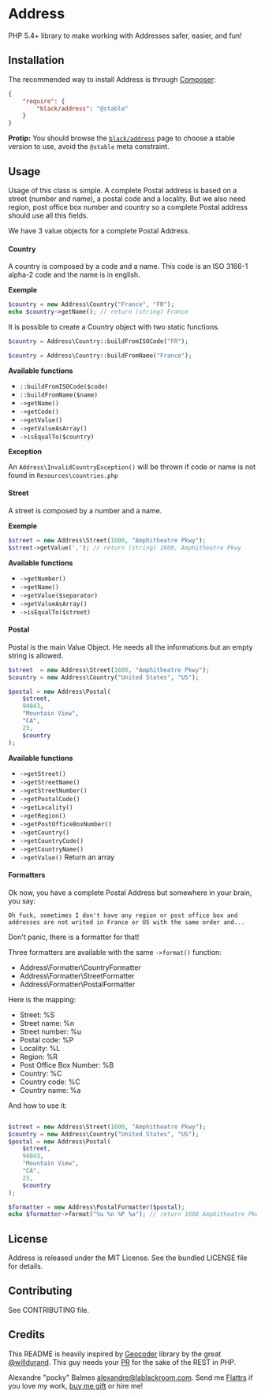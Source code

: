 Address
=======

PHP 5.4+ library to make working with Addresses safer, easier, and fun!

Installation
------------

The recommended way to install Address is through [Composer][2]:

```json
{
    "require": {
        "black/address": "@stable"
    }
}
```

__Protip:__ You should browse the [`black/address`][7] page to choose a stable version to use, avoid the `@stable` meta
constraint.

Usage
-----

Usage of this class is simple. A complete Postal address is based on a street (number and name), a postal code and a locality.
But we also need region, post office box number and country so a complete Postal address should use all this fields.

We have 3 value objects for a complete Postal Address.

#### Country

A country is composed by a code and a name. This code is an ISO 3166-1 alpha-2 code and the name is in english.

__Exemple__

```php
$country = new Address\Country("France", "FR");
echo $country->getName(); // return (string) France
```

It is possible to create a Country object with two static functions. 

```php
$country = Address\Country::buildFromISOCode("FR");
```

```php
$country = Address\Country::buildFromName("France");
```

__Available functions__

- `::buildFromISOCode($code)`
- `::buildFromName($name)`
- `->getName()`
- `->getCode()`
- `->getValue()`
- `->getValueAsArray()`
- `->isEqualTo($country)`

__Exception__

An `Address\InvalidCountryException()` will be thrown if code or name is not found in `Resources\countries.php`


#### Street

A street is composed by a number and a name.

__Exemple__

```php
$street = new Address\Street(1600, "Amphitheatre Pkwy");
$street->getValue(','); // return (string) 1600, Amphitheatre Pkwy
```
__Available functions__

- `->getNumber()`
- `->getName()`
- `->getValue($separator)`
- `->getValueAsArray()`
- `->isEqualTo($street)`

#### Postal

Postal is the main Value Object. He needs all the informations but an empty string is allowed.

```php
$street  = new Address\Street(1600, "Amphitheatre Pkwy");
$country = new Address\Country("United States", "US");

$postal = new Address\Postal(
    $street,
    94043,
    "Mountain View",
    "CA",
    23,
    $country
);
```

__Available functions__

- `->getStreet()`
- `->getStreetName()`
- `->getStreetNumber()`
- `->getPostalCode()`
- `->getLocality()`
- `->getRegion()`
- `->getPostOfficeBoxNumber()`
- `->getCountry()`
- `->getCountryCode()`
- `->getCountryName()`
- `->getValue()` Return an array


#### Formatters

Ok now, you have a complete Postal Address but somewhere in your brain, you say: 

`Oh fuck, sometimes I don't have any region or post office box and addresses are not writed in France or US with the same order and...`

Don't panic, there is a formatter for that!

Three formatters are available with the same `->format()` function:

- Address\Formatter\CountryFormatter
- Address\Formatter\StreetFormatter
- Address\Formatter\PostalFormatter

Here is the mapping:

- Street: %S
- Street name: %n
- Street number: %u
- Postal code: %P
- Locality: %L
- Region: %R
- Post Office Box Number: %B
- Country: %C
- Country code: %C
- Country name: %a

And how to use it:

```php

$street = new Address\Street(1600, "Amphitheatre Pkwy");
$country = new Address\Country("United States", "US");
$postal = new Address\Postal(
    $street,
    94043,
    "Mountain View",
    "CA",
    23,
    $country
);

$formatter = new Address\PostalFormatter($postal);
echo $formatter->format("%u %n %P %a"); // return 1600 Amphitheatre Pkwy 94043 United States
```

License
-------

Address is released under the MIT License. See the bundled LICENSE file for details.

Contributing
------------

See CONTRIBUTING file.

Credits
-------

This README is heavily inspired by [Geocoder][1] library by the great [@willdurand][2]. This guy needs your [PR][3] for the
sake of the REST in PHP.

Alexandre "pocky" Balmes [alexandre@lablackroom.com][4]. Send me [Flattrs][5] if you love my work, [buy me gift][6] or hire me!

[1]: https://github.com/geocoder-php/Geocoder
[2]: https://github.com/willdurand
[3]: http://williamdurand.fr/2014/07/02/resting-with-symfony-sos/
[4]: mailto:alexandre@lablackroom.com
[5]: https://flattr.com/profile/alexandre.balmes
[6]: http://www.amazon.fr/registry/wishlist/3OR3EENRA5TSK
[7]: https://packagist.org/packages/black/geo
